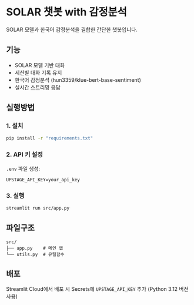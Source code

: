 # SOLAR 챗봇 with 감정분석

SOLAR 모델과 한국어 감정분석을 결합한 간단한 챗봇입니다.

## 기능
- SOLAR 모델 기반 대화
- 세션별 대화 기록 유지  
- 한국어 감정분석 (hun3359/klue-bert-base-sentiment)
- 실시간 스트리밍 응답

## 실행방법

### 1. 설치
```bash
pip install -r "requirements.txt"
```

### 2. API 키 설정
`.env` 파일 생성:
```
UPSTAGE_API_KEY=your_api_key
```

### 3. 실행
```bash
streamlit run src/app.py
```

## 파일구조
```
src/
├── app.py    # 메인 앱
└── utils.py  # 유틸함수
```

## 배포
Streamlit Cloud에서 배포 시 Secrets에 `UPSTAGE_API_KEY` 추가 (Python 3.12 버전 사용)